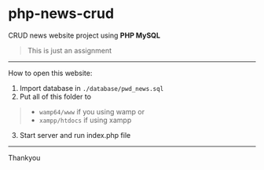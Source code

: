 # php-news-crud
CRUD news website project using **PHP MySQL**

> This is just an assignment
--- 

How to open this website:
1. Import database in `./database/pwd_news.sql`
2. Put all of this folder to
> - `wamp64/www` if you using wamp or
> - `xampp/htdocs` if using xampp
3. Start server and run index.php file 
---
Thankyou